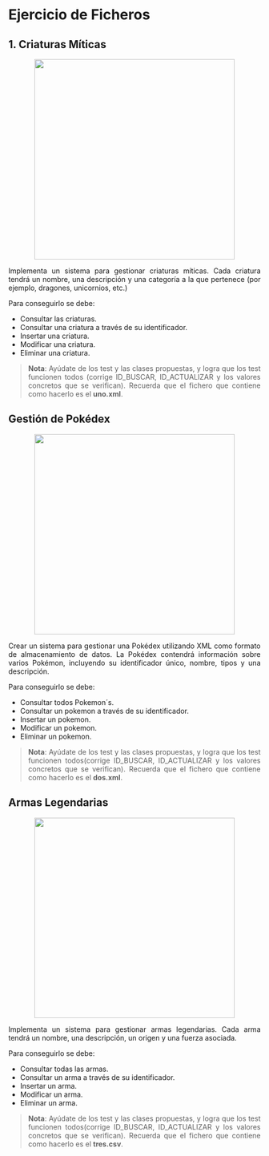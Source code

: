 <div style="text-align: justify;">

# Ejercicio de Ficheros

## 1. Criaturas Míticas

<div style="text-align: center;">
    <img width="400px" src="https://2.bp.blogspot.com/-D5Dom-i6aP4/TlVYpiSE_fI/AAAAAAAAACs/-dbuNyYmsGM/s1600/96695.jpg">
</div>

Implementa un sistema para gestionar criaturas míticas. Cada criatura tendrá un nombre, una descripción y una categoría a la que pertenece (por ejemplo, dragones, unicornios, etc.)

Para conseguirlo se debe:

- Consultar las criaturas.
- Consultar una criatura a través de su identificador.
- Insertar una criatura.
- Modificar una criatura.
- Eliminar una criatura.

>__Nota__: Ayúdate de los test y las clases propuestas, y logra que los test funcionen todos (corrige ID_BUSCAR, ID_ACTUALIZAR y los valores concretos que se verifican). Recuerda que el fichero que contiene como hacerlo es el __uno.xml__.

## Gestión de Pokédex

<div style="text-align: center;">
    <img width="400px" src="https://images.immediate.co.uk/production/volatile/sites/3/2022/11/PokemonScarletandPokemonVioletScreenshot18-5d40262.jpg?quality=90&resize=980,654">
</div>

Crear un sistema para gestionar una Pokédex utilizando XML como formato de almacenamiento de datos.
La Pokédex contendrá información sobre varios Pokémon, incluyendo su identificador único, nombre, tipos y una descripción.

Para conseguirlo se debe:

- Consultar todos Pokemon´s.
- Consultar un pokemon a través de su identificador.
- Insertar un pokemon.
- Modificar un pokemon.
- Eliminar un pokemon.

>__Nota__: Ayúdate de los test y las clases propuestas, y logra que los test funcionen todos(corrige ID_BUSCAR, ID_ACTUALIZAR y los valores concretos que se verifican). Recuerda que el fichero que contiene como hacerlo es el __dos.xml__.

## Armas Legendarias

<div style="text-align: center;">
    <img width="400px" src="https://i.ytimg.com/vi/R3uGK1V-A3U/maxresdefault.jpg">
</div>

Implementa un sistema para gestionar armas legendarias. 
Cada arma tendrá un nombre, una descripción, un origen y una fuerza asociada.

Para conseguirlo se debe:

- Consultar todas las armas.
- Consultar un arma a través de su identificador.
- Insertar un arma.
- Modificar un arma.
- Eliminar un arma.

>__Nota__: Ayúdate de los test y las clases propuestas, y logra que los test funcionen todos(corrige ID_BUSCAR, ID_ACTUALIZAR y los valores concretos que se verifican). Recuerda que el fichero que contiene como hacerlo es el __tres.csv__.

</div>